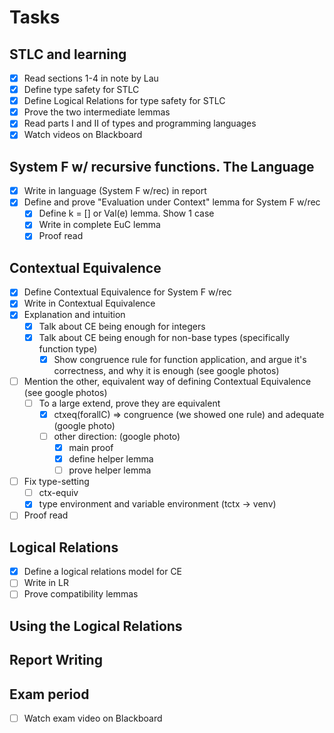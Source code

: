 # Tasks

## STLC and learning
- [x] Read sections 1-4 in note by Lau
- [x] Define type safety for STLC
- [x] Define Logical Relations for type safety for STLC
- [x] Prove the two intermediate lemmas
- [x] Read parts I and II of types and programming languages
- [x] Watch videos on Blackboard

## System F w/ recursive functions. The Language
- [x] Write in language (System F w/rec) in report
- [x] Define and prove "Evaluation under Context" lemma for System F w/rec
  - [x] Define k = [] or Val(e) lemma. Show 1 case
  - [x] Write in complete EuC lemma
  - [x] Proof read

## Contextual Equivalence
- [x] Define Contextual Equivalence for System F w/rec
- [x] Write in Contextual Equivalence
- [x] Explanation and intuition
  - [x] Talk about CE being enough for integers
  - [x] Talk about CE being enough for non-base types (specifically function type)
    - [x] Show congruence rule for function application, and argue it's correctness, and why it is enough (see google photos)
- [ ] Mention the other, equivalent way of defining Contextual Equivalence (see google photos)
  - [ ] To a large extend, prove they are equivalent
    - [x] ctxeq(forallC) => congruence (we showed one rule) and adequate (google photo)
    - [ ] other direction: (google photo)
      - [x] main proof
      - [x] define helper lemma
      - [ ] prove helper lemma
- [ ] Fix type-setting
  - [ ] ctx-equiv
  - [x] type environment and variable environment (tctx -> venv)
- [ ] Proof read

## Logical Relations
- [x] Define a logical relations model for CE
- [ ] Write in LR
- [ ] Prove compatibility lemmas

## Using the Logical Relations


## Report Writing


## Exam period
- [ ] Watch exam video on Blackboard